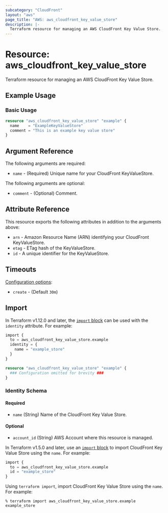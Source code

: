 ```yaml
---
subcategory: "CloudFront"
layout: "aws"
page_title: "AWS: aws_cloudfront_key_value_store"
description: |-
  Terraform resource for managing an AWS CloudFront Key Value Store.
---
```


# Resource: aws_cloudfront_key_value_store

Terraform resource for managing an AWS CloudFront Key Value Store.

## Example Usage

### Basic Usage

```terraform
resource "aws_cloudfront_key_value_store" "example" {
  name    = "ExampleKeyValueStore"
  comment = "This is an example key value store"
}
```

## Argument Reference

The following arguments are required:

* `name` - (Required) Unique name for your CloudFront KeyValueStore.

The following arguments are optional:

* `comment` - (Optional) Comment.

## Attribute Reference

This resource exports the following attributes in addition to the arguments above:

* `arn` - Amazon Resource Name (ARN) identifying your CloudFront KeyValueStore.
* `etag` - ETag hash of the KeyValueStore.
* `id` - A unique identifier for the KeyValueStore.

## Timeouts

[Configuration options](https://developer.hashicorp.com/terraform/language/resources/syntax#operation-timeouts):

* `create` - (Default `30m`)

## Import

In Terraform v1.12.0 and later, the [`import` block](https://developer.hashicorp.com/terraform/language/import) can be used with the `identity` attribute. For example:

```terraform
import {
  to = aws_cloudfront_key_value_store.example
  identity = {
    name = "example_store"
  }
}

resource "aws_cloudfront_key_value_store" "example" {
  ### Configuration omitted for brevity ###
}
```

### Identity Schema

#### Required

* `name` (String) Name of the CloudFront Key Value Store.

#### Optional

- `account_id` (String) AWS Account where this resource is managed.

In Terraform v1.5.0 and later, use an [`import` block](https://developer.hashicorp.com/terraform/language/import) to import CloudFront Key Value Store using the `name`. For example:

```terraform
import {
  to = aws_cloudfront_key_value_store.example
  id = "example_store"
}
```

Using `terraform import`, import CloudFront Key Value Store using the `name`. For example:

```console
% terraform import aws_cloudfront_key_value_store.example example_store
```
